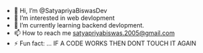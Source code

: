 - 👋 Hi, I’m @SatyapriyaBiswasDev
- 👀 I’m interested in web devlopment
- 🌱 I’m currently learning backend devlopment.
- 📫 How to reach me satyapriyabiswas.2005@gmail.com
- ⚡ Fun fact: ... IF A CODE WORKS THEN DONT TOUCH IT AGAIN 
